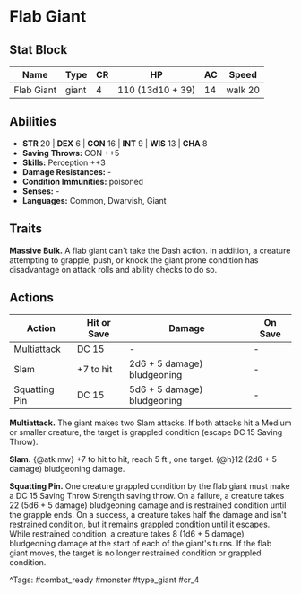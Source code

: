 # Flab Giant

## Stat Block

| Name | Type | CR | HP | AC | Speed |
|------|------|----|----|----|-------|
| Flab Giant | giant | 4 | 110 (13d10 + 39) | 14 | walk 20 |

## Abilities

- **STR** 20 | **DEX** 6 | **CON** 16 | **INT** 9 | **WIS** 13 | **CHA** 8
- **Saving Throws:** CON ++5  
- **Skills:** Perception ++3  
- **Damage Resistances:** -  
- **Condition Immunities:** poisoned  
- **Senses:** -  
- **Languages:** Common, Dwarvish, Giant

## Traits

**Massive Bulk.** A flab giant can't take the Dash action. In addition, a creature attempting to grapple, push, or knock the giant prone condition has disadvantage on attack rolls and ability checks to do so.


## Actions

| Action | Hit or Save | Damage | On Save |
|--------|--------------|--------|----------|
| Multiattack | DC 15 | - | - |
| Slam | +7 to hit | 2d6 + 5 damage) bludgeoning | - |
| Squatting Pin | DC 15 | 5d6 + 5 damage) bludgeoning | - |

**Multiattack.** The giant makes two Slam attacks. If both attacks hit a Medium or smaller creature, the target is grappled condition (escape DC 15 Saving Throw).

**Slam.** {@atk mw} +7 to hit to hit, reach 5 ft., one target. {@h}12 (2d6 + 5 damage) bludgeoning damage.

**Squatting Pin.** One creature grappled condition by the flab giant must make a DC 15 Saving Throw Strength saving throw. On a failure, a creature takes 22 (5d6 + 5 damage) bludgeoning damage and is restrained condition until the grapple ends. On a success, a creature takes half the damage and isn't restrained condition, but it remains grappled condition until it escapes. While restrained condition, a creature takes 8 (1d6 + 5 damage) bludgeoning damage at the start of each of the giant's turns. If the flab giant moves, the target is no longer restrained condition or grappled condition.


^Tags: #combat_ready #monster #type_giant #cr_4